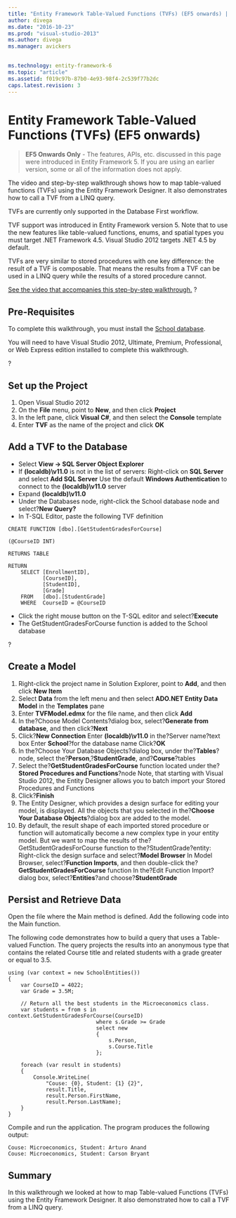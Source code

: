 ```yaml
---
title: "Entity Framework Table-Valued Functions (TVFs) (EF5 onwards) | Microsoft Docs"
author: divega
ms.date: "2016-10-23"
ms.prod: "visual-studio-2013"
ms.author: divega
ms.manager: avickers
 

ms.technology: entity-framework-6
ms.topic: "article"
ms.assetid: f019c97b-87b0-4e93-98f4-2c539f77b2dc
caps.latest.revision: 3
---
```

# Entity Framework Table-Valued Functions (TVFs) (EF5 onwards)
> **EF5 Onwards Only** - The features, APIs, etc. discussed in this page were introduced in Entity Framework 5. If you are using an earlier version, some or all of the information does not apply.

The video and step-by-step walkthrough shows how to map table-valued functions (TVFs) using the Entity Framework Designer. It also demonstrates how to call a TVF from a LINQ query.

TVFs are currently only supported in the Database First workflow.

TVF support was introduced in Entity Framework version 5. Note that to use the new features like table-valued functions, enums, and spatial types you must target .NET Framework 4.5. Visual Studio 2012 targets .NET 4.5 by default.

TVFs are very similar to stored procedures with one key difference: the result of a TVF is composable. That means the results from a TVF can be used in a LINQ query while the results of a stored procedure cannot.

[See the video that accompanies this step-by-step walkthrough.](../ef6/entity-framework-table-valued-functions-tvfs-ef5-onwards-video.md)
?

## Pre-Requisites

To complete this walkthrough, you must install the [School database](../ef6/entity-framework-school-database.md).

You will need to have Visual Studio 2012, Ultimate, Premium, Professional, or Web Express edition installed to complete this walkthrough.

?

## Set up the Project

1.  Open Visual Studio 2012
2.  On the **File** menu, point to **New**, and then click **Project**
3.  In the left pane, click **Visual C\#**, and then select the **Console** template
4.  Enter **TVF** as the name of the project and click **OK**

## Add a TVF to the Database

-   Select **View -&gt; SQL Server Object Explorer**
-   If **(localdb)\\v11.0** is not in the list of servers:
    Right-click on **SQL Server** and select **Add SQL Server**
    Use the default **Windows Authentication** to connect to the **(localdb)\\v11.0** server
-   Expand **(localdb)\\v11.0**
-   Under the Databases node, right-click the School database node and select?**New Query?**
-   In T-SQL Editor, paste the following TVF definition

```
CREATE FUNCTION [dbo].[GetStudentGradesForCourse] 
 
(@CourseID INT) 
 
RETURNS TABLE 
 
RETURN 
    SELECT [EnrollmentID], 
           [CourseID], 
           [StudentID], 
           [Grade] 
    FROM   [dbo].[StudentGrade] 
    WHERE  CourseID = @CourseID
```

-   Click the right mouse button on the T-SQL editor and select?**Execute**
-   The GetStudentGradesForCourse function is added to the School database

?

## Create a Model

1.  Right-click the project name in Solution Explorer, point to **Add**, and then click **New Item**
2.  Select **Data** from the left menu and then select **ADO.NET Entity Data Model** in the **Templates** pane
3.  Enter **TVFModel.edmx** for the file name, and then click **Add**
4.  In the?Choose Model Contents?dialog box, select?**Generate from database**, and then click?**Next**
5.  Click?**New Connection**
    Enter **(localdb)\\v11.0** in the?Server name?text box
    Enter **School**?for the database name
    Click?**OK**
6.  In the?Choose Your Database Objects?dialog box, under the?**Tables**?node, select the?**Person**,?**StudentGrade**, and?**Course**?tables
7.  Select the?**GetStudentGradesForCourse** function located under the?**Stored Procedures and Functions**?node
    Note, that starting with Visual Studio 2012, the Entity Designer allows you to batch import your Stored Procedures and Functions
8.  Click?**Finish**
9.  The Entity Designer, which provides a design surface for editing your model, is displayed. All the objects that you selected in the?**Choose Your Database Objects**?dialog box are added to the model.
10. By default, the result shape of each imported stored procedure or function will automatically become a new complex type in your entity model. But we want to map the results of the?GetStudentGradesForCourse function to the?StudentGrade?entity:
    Right-click the design surface and select?**Model Browser**
    In Model Browser, select?**Function Imports**, and then double-click the?**GetStudentGradesForCourse** function
    In the?Edit Function Import?dialog box, select?**Entities**?and choose?**StudentGrade**

## Persist and Retrieve Data

Open the file where the Main method is defined. Add the following code into the Main function.

The following code demonstrates how to build a query that uses a Table-valued Function. The query projects the results into an anonymous type that contains the related Course title and related students with a grade greater or equal to 3.5.

```
using (var context = new SchoolEntities()) 
{ 
    var CourseID = 4022; 
    var Grade = 3.5M; 
     
    // Return all the best students in the Microeconomics class. 
    var students = from s in context.GetStudentGradesForCourse(CourseID) 
                            where s.Grade >= Grade 
                            select new 
                            { 
                                s.Person, 
                                s.Course.Title 
                            }; 
 
    foreach (var result in students) 
    { 
        Console.WriteLine( 
            "Couse: {0}, Student: {1} {2}", 
            result.Title,  
            result.Person.FirstName,  
            result.Person.LastName); 
    } 
}
```

Compile and run the application. The program produces the following output:

```
Couse: Microeconomics, Student: Arturo Anand
Couse: Microeconomics, Student: Carson Bryant
```

## Summary

In this walkthrough we looked at how to map Table-valued Functions (TVFs) using the Entity Framework Designer. It also demonstrated how to call a TVF from a LINQ query.
